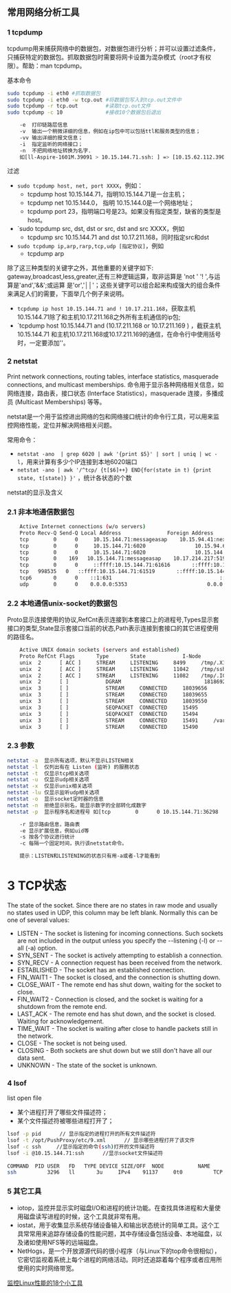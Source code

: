 ## 常用网络分析工具

### 1 tcpdump
tcpdump用来捕获网络中的数据包，对数据包进行分析；并可以设置过滤条件，只捕获特定的数据包。抓取数据包时需要将网卡设置为混杂模式（root才有权限）。帮助：man tcpdump。

基本命令
```sh
sudo tcpdump -i eth0 #抓取数据包
sudo tcpdump -i eth0 -w tcp.out #将数据包写入到tcp.out文件中
sudo tcpdump -r tcp.out         #读取tcp.out文件
sudo tcpdump -c 10              #接收10个数据包后退出

    -e  打印链路层信息 
    -v  输出一个稍微详细的信息，例如在ip包中可以包括ttl和服务类型的信息； 
    -vv 输出详细的报文信息； 
    -i  指定监听的网络接口； 
    -n  不把网络地址转换为名字. 
    如[ll-Aspire-1601M.39091 > 10.15.144.71.ssh: ] => [10.15.62.112.39091 > 10.15.144.71.22:] 
```
    
过滤
* `sudo tcpdump host, net, port XXXX`，例如：
    * tcpdump host 10.15.144.71，指明10.15.144.71是一台主机；
    * tcpdump net 10.15.144.0， 指明 10.15.144.0是一个网络地址；
    * tcpdump port 23，指明端口号是23。如果没有指定类型，缺省的类型是host。 
* `sudo tcpdump src, dst, dst or src, dst and src XXXX，例如
    * tcpdump src 10.15.144.71 and dst 10.17.211.168，同时指定src和dst
* `sudo tcpdump ip,arp,rarp,tcp,udp [指定协议]`，例如
    * tcpdump arp

除了这三种类型的关键字之外，其他重要的关键字如下: gateway,broadcast,less,greater,还有三种逻辑运算，取非运算是 'not ' '! ',与运算是'and','&&';或运算 是'or','││'；这些关键字可以组合起来构成强大的组合条件来满足人们的需要，下面举几个例子来说明。
- `tcpdump ip host 10.15.144.71 and ! 10.17.211.168`，获取主机10.15.144.71除了和主机10.17.211.168之外所有主机通信的ip包; 
- `tcpdump host 10.15.144.71 and \(10.17.211.168 or 10.17.211.169 \) ，截获主机10.15.144.71 和主机10.17.211.168或10.17.211.169的通信，在命令行中使用括号时，一定要添加'\'。

### 2 netstat
Print network connections, routing tables, interface statistics, masquerade connections, and multicast memberships. 命令用于显示各种网络相关信息，如网络连接，路由表，接口状态 (Interface Statistics)，masquerade 连接，多播成员 (Multicast Memberships) 等等。 

netstat是一个用于监控进出网络的包和网络接口统计的命令行工具，可以用来监控网络性能，定位并解决网络相关问题。

常用命令：
* `netstat -ano  | grep 6020 | awk '{print $5}' | sort | uniq | wc -l`，用来计算有多少个IP连接到本地6020端口
* `netstat -ano | awk '/^tcp/ {t[$6]++} END{for(state in t) {print state, t[state]} }'` ，统计各状态的个数

netstat的显示及含义

### 2.1 非本地通信数据包
```sh
    Active Internet connections (w/o servers)
    Proto Recv-Q Send-Q Local Address               Foreign Address             State      
    tcp        0      0     10.15.144.71:messageasap    10.15.94.41:nexus-portal    ESTABLISHED 
    tcp        0      0     10.15.144.71:6020                10.15.94.65:50140             ESTABLISHED 
    tcp        0      0     10.15.144.71:6020                10.15.144.7:58452             ESTABLISHED 
    tcp        0    169   10.15.144.71:messageasap    10.17.214.217:51972         ESTABLISHED  --- 发送队列中，有数据包堆积
    tcp        0      0     ::ffff:10.15.144.71:61616       ::ffff:10.15.97.222:38038    TIME_WAIT   
    tcp   998535   0   ::ffff:10.15.144.71:61519       ::ffff:10.15.144.71:43774    ESTABLISHED  --- 接收队列中，有数据包堆积
    tcp6       0      0    ::1:631                                   :::*                                       LISTEN     
    udp        0      0    0.0.0.0:5353                          0.0.0.0:*  
```

### 2.2 本地通信unix-socket的数据包 
Proto显示连接使用的协议,RefCnt表示连接到本套接口上的进程号,Types显示套接口的类型,State显示套接口当前的状态,Path表示连接到套接口的其它进程使用的路径名。 
```sh
    Active UNIX domain sockets (servers and established)
    Proto RefCnt Flags       Type       State            I-Node          Path
    unix  2      [ ACC ]     STREAM     LISTENING     8499     /tmp/.X11-unix/X0
    unix  2      [ ACC ]     STREAM     LISTENING     11042    /tmp/ssh-rXkTPW1744/agent.1744
    unix  2      [ ACC ]     STREAM     LISTENING     11082    /tmp/.ICE-unix/1744
    unix  2      [ ]            DGRAM                           18186923 
    unix  3      [ ]            STREAM     CONNECTED     18039656 
    unix  3      [ ]            STREAM     CONNECTED     18039655 
    unix  3      [ ]            STREAM     CONNECTED     18039550 
    unix  3      [ ]            SEQPACKET  CONNECTED     15495    
    unix  3      [ ]            SEQPACKET  CONNECTED     15494    
    unix  3      [ ]            STREAM     CONNECTED     15491     /var/run/dbus/system_bus_socket
    unix  3      [ ]            STREAM     CONNECTED     15490     
```

### 2.3 参数
```sh
netstat -a  显示所有选项，默认不显示LISTEN相关
netstat -l  仅列出有在 Listen (监听) 的服務状态
netstat -t  仅显示tcp相关选项 
netstat -u  仅显示udp相关选项
netstat -x  仅显示unix相关选项
netstat -lu 仅显示监听udp相关选项
netstat -o  显示socket定时器的信息
netstat -n  拒绝显示别名，能显示数字的全部转化成数字
netstat -p  显示程序名和进程号 如[tcp        0      0 10.15.144.71:36298          10.15.144.73:eforward       ESTABLISHED  26848/./pushproxy_V] 

    -r 显示路由信息，路由表 
    -e 显示扩展信息，例如uid等 
    -s 按各个协议进行统计 
    -c 每隔一个固定时间，执行该netstat命令。 

    提示：LISTEN和LISTENING的状态只有用-a或者-l才能看到 
```

# 3 TCP状态
The state of the socket. Since there are no states in raw mode and usually no states used in UDP, this
column may be left blank. Normally this can be one of several values:
* LISTEN - The  socket is listening for incoming connections.  Such sockets are not included in the output
unless you specify the --listening (-l) or --all (-a) option.
* SYN_SENT - The socket is actively attempting to establish a connection.
* SYN_RECV - A connection request has been received from the network.
* ESTABLISHED - The socket has an established connection.
* FIN_WAIT1 - The socket is closed, and the connection is shutting down.
* CLOSE_WAIT - The remote end has shut down, waiting for the socket to close.
* FIN_WAIT2 - Connection is closed, and the socket is waiting for a shutdown from the remote end.
* LAST_ACK - The remote end has shut down, and the socket is closed. Waiting for acknowledgement.
* TIME_WAIT - The socket is waiting after close to handle packets still in the network.
* CLOSE - The socket is not being used.
* CLOSING - Both sockets are shut down but we still don't have all our data sent.
* UNKNOWN - The state of the socket is unknown.

### 4 lsof
list open file
- 某个进程打开了哪些文件描述符；
- 某个文件描述符被哪些进程打开了； 
```sh
lsof -p pid      // 显示指定的进程打开的所有文件描述符
lsof -t /opt/PushProxy/etc/9.xml      // 显示哪些进程打开了该文件
lsof -c ssh     //显示指定的命令(ssh)打开的文件描述符
lsof -i @10.15.144.71:ssh      //显示socket文件描述符
 
COMMAND  PID USER   FD   TYPE DEVICE SIZE/OFF  NODE           NAME
ssh          3296   ll       3u     IPv4    91137     0t0          TCP     ll-Aspire-M:39729->10.15.144.71:ssh (ESTABLISHED) 
```

### 5 其它工具
- iotop，监控并显示实时磁盘I/O和进程的统计功能。在查找具体进程和大量使用磁盘读写进程的时候，这个工具就非常有用。
- iostat，用于收集显示系统存储设备输入和输出状态统计的简单工具。这个工具常常用来追踪存储设备的性能问题，其中存储设备包括设备、本地磁盘，以及诸如使用NFS等的远端磁盘。
- NetHogs，是一个开放源源代码的很小程序（与Linux下的top命令很相似），它密切监视着系统上每个进程的网络活动。同时还追踪着每个程序或者应用所使用的实时网络带宽。

[监控Linux性能的18个小工具](http://www.oschina.net/translate/command-line-tools-to-monitor-linux-performance?cmp&p=1#)
